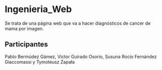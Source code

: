 # Ingenieria_Web
Se trata de una página web que va a hacer diagnósticos de cancer de mama por imagen.

## Participantes
Pablo Bermúdez Gámez, Victor Guirado Osorio, Susuna Rocío Fernández Giaccomassi y Tymoteusz Zapała
